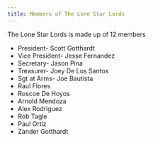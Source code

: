 ```yaml
---
title: Members of The Lone Star Lords
---
```

The Lone Star Lords is made up of 12 members

* President- Scott Gotthardt
* Vice President- Jesse Fernandez
* Secretary- Jason Pina
* Treasurer- Joey De Los Santos
* Sgt at Arms- Joe Bautista
* Raul Flores
* Roscoe De Hoyos
* Arnold Mendoza
* Alex Rodriguez
* Rob Tagle
* Paul Ortiz
* Zander Gotthardt